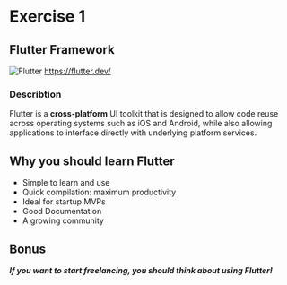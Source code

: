 # Exercise 1

## Flutter Framework

![Flutter](https://assets-global.website-files.com/5e3c45dea042cf97f3689681/5e5e75026dec910ce94f2578_5e417cd336a72b06a86c73e7_Flutter-Tutorial-Header%25402x.jpeg)
<https://flutter.dev/>  

### Describtion

Flutter is a **cross-platform** UI toolkit that is designed to allow code reuse across operating systems such as iOS and Android, while also allowing applications to interface directly with underlying platform services.

## Why you should learn Flutter

* Simple to learn and use
* Quick compilation: maximum productivity
* Ideal for startup MVPs
* Good Documentation
* A growing community

## Bonus

***If you want to start freelancing, you should think about using Flutter!***
